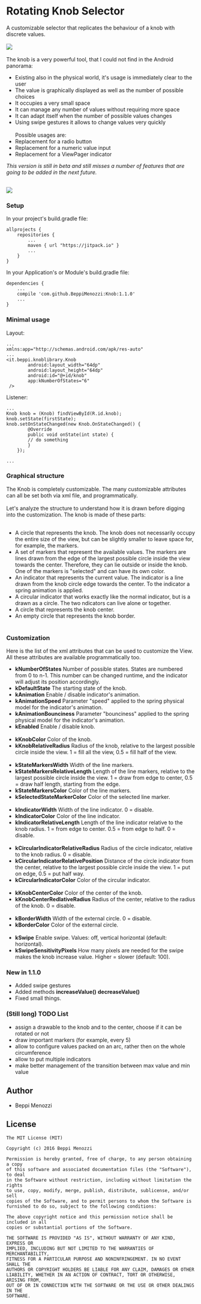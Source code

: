 # Rotating Knob Selector

A customizable selector that replicates the behaviour of a knob with discrete values.<br><br>
<img src="ezgif.com-b175d4980a.gif"><br><br>
The knob is a very powerful tool, that I could not find in the Android panorama:

* Existing also in the physical world, it's usage is immediately clear to the user
* The value is graphically displayed as well as the number of possible choices
* It occupies a very small space
* It can manage any number of values without requiring more space
* It can adapt itself when the number of possible values changes
* Using swipe gestures it allows to change values very quickly
<br><br>
Possible usages are:
* Replacement for a radio button
* Replacement for a numeric value input
* Replacement for a ViewPager indicator

<i>This version is still in beta and still misses a number of features that are going to be added in the next future.</i><br><br>

<img src="ezgif.com-ec0277b0a0.gif"><br>

### Setup
In your project's build.gradle file:

    allprojects {
        repositories {
            ...
            maven { url "https://jitpack.io" }
            ...
        }
    }

In your Application's or Module's build.gradle file:

    dependencies {
        ...
        compile 'com.github.BeppiMenozzi:Knob:1.1.0'
        ...
    }

### Minimal usage
Layout:

    ...
    xmlns:app="http://schemas.android.com/apk/res-auto"
    ...
    <it.beppi.knoblibrary.Knob
            android:layout_width="64dp"
            android:layout_height="64dp"
            android:id="@+id/knob"
            app:kNumberOfStates="6"
     />

Listener:

    ...
    Knob knob = (Knob) findViewById(R.id.knob);
    knob.setState(firstState);
    knob.setOnStateChanged(new Knob.OnStateChanged() {
            @Override
            public void onState(int state) {
            // do something
            }
        });

    ...

### Graphical structure
The Knob is completely customizable. The many customizable attributes can all be set both via xml file, and programmatically.<br><br>
Let's analyze the structure to understand how it is drawn before digging into the customization. The knob is made of these parts:<br><br>
* A circle that represents the knob. The knob does not necessarily occupy the entire size of the view, but can be slightly smaller to leave space for, for example, the markers.
* A set of markers that represent the available values. The markers are lines drawn from the edge of the largest possible circle inside the view towards the center. Therefore, they can lie outside or inside the knob. One of the markers is "selected" and can have its own color.
* An indicator that represents the current value. The indicator is a line drawn from the knob circle edge towards the center. To the indicator a spring animation is applied.
* A circular indicator that works exactly like the normal indicator, but is a drawn as a circle. The two ndicators can live alone or together.
* A circle that represents the knob center.
* An empty circle that represents the knob border.<br><br>

### Customization
Here is the list of the xml attributes that can be used to customize the View. All these attributes are available programmatically too.
* <b>kNumberOfStates</b> Number of possible states. States are numbered from 0 to n-1. This number can be changed runtime, and the indicator will adjust its position accordingly.
* <b>kDefaultState</b> The starting state of the knob.
* <b>kAnimation</b> Enable / disable indicator's animation.
* <b>kAnimationSpeed</b> Parameter "speed" applied to the spring physical model for the indicator's animation.
* <b>kAnimationBounciness</b> Parameter "bounciness" applied to the spring physical model for the indicator's animation.
* <b>kEnabled</b> Enable / disable knob.
<br><br>
* <b>kKnobColor</b> Color of the knob.
* <b>kKnobRelativeRadius</b> Radius of the knob, relative to the largest possible circle inside the view. 1 = fill all the view, 0.5 = fill half of the view.
<br><br>
* <b>kStateMarkersWidth</b> Width of the line markers.
* <b>kStateMarkersRelativeLength</b> Length of the line markers, relative to the largest possible circle inside the view. 1 = draw from edge to center, 0.5 = draw half length, starting from the edge.
* <b>kStateMarkersColor</b> Color of the line markers.
* <b>kSelectedStateMarkerColor</b> Color of the selected line marker.
<br><br>
* <b>kIndicatorWidth</b> Width of the line indicator. 0 = disable.
* <b>kIndicatorColor</b> Color of the line indicator.
* <b>kIndicatorRelativeLength</b> Length of the line indicator relative to the knob radius. 1 = from edge to center. 0.5 = from edge to half. 0 = disable.
<br><br>
* <b>kCircularIndicatorRelativeRadius</b> Radius of the circle indicator, relative to the knob radius. 0 = disable.
* <b>kCircularIndicatorRelativePosition</b> Distance of the circle indicator from the center, relative to the largest possible circle inside the view. 1 = put on edge, 0.5 = put half way.
* <b>kCircularIndicatorColor</b> Color of the circular indicator.
<br><br>
* <b>kKnobCenterColor</b> Color of the center of the knob.
* <b>kKnobCenterRedlativeRadius</b> Radius of the center, relative to the radius of the knob. 0 = disable.
<br><br>
* <b>kBorderWidth</b> Width of the external circle. 0 = disable.
* <b>kBorderColor</b> Color of the external circle.
<br><br>
* <b>kSwipe</b> Enable swipe. Values: off, vertical horizontal (default: horizontal).
* <b>kSwipeSensitivityPixels</b> How many pixels are needed for the swipe makes the knob increase value. Higher = slower (default: 100).


### New in 1.1.0
* Added swipe gestures
* Added methods <b>increaseValue()</b> <b>decreaseValue()</b>
* Fixed small things.


### (Still long) TODO List
* assign a drawable to the knob and to the center, choose if it can be rotated or not
* draw important markers (for example, every 5)
* allow to configure values packed on an arc, rather then on the whole circumference
* allow to put multiple indicators
* make better management of the transition between max value and min value


Author
-------
* Beppi Menozzi

License
-------
    The MIT License (MIT)

    Copyright (c) 2016 Beppi Menozzi

    Permission is hereby granted, free of charge, to any person obtaining a copy
    of this software and associated documentation files (the "Software"), to deal
    in the Software without restriction, including without limitation the rights
    to use, copy, modify, merge, publish, distribute, sublicense, and/or sell
    copies of the Software, and to permit persons to whom the Software is
    furnished to do so, subject to the following conditions:

    The above copyright notice and this permission notice shall be included in all
    copies or substantial portions of the Software.

    THE SOFTWARE IS PROVIDED "AS IS", WITHOUT WARRANTY OF ANY KIND, EXPRESS OR
    IMPLIED, INCLUDING BUT NOT LIMITED TO THE WARRANTIES OF MERCHANTABILITY,
    FITNESS FOR A PARTICULAR PURPOSE AND NONINFRINGEMENT. IN NO EVENT SHALL THE
    AUTHORS OR COPYRIGHT HOLDERS BE LIABLE FOR ANY CLAIM, DAMAGES OR OTHER
    LIABILITY, WHETHER IN AN ACTION OF CONTRACT, TORT OR OTHERWISE, ARISING FROM,
    OUT OF OR IN CONNECTION WITH THE SOFTWARE OR THE USE OR OTHER DEALINGS IN THE
    SOFTWARE.

